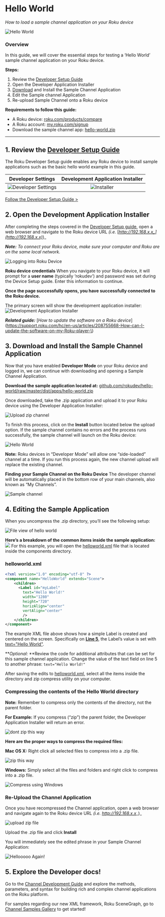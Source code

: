 # Hello World

_How to load a sample channel application on your Roku device_

![Hello World](/images/hello-world.png)

### Overview

In this guide, we will cover the essential steps for testing a ‘Hello World’ sample channel application on your Roku device.

**Steps:**

1. Review the [Developer Setup Guide](https://blog.roku.com/developer/2016/02/04/developer-setup-guide/)
2. Open the Developer Application Installer
3. [Download](https://github.com/rokudev/hello-world/raw/master/dist/apps/hello-world.zip) and Install the Sample Channel Application
4. Edit the Sample channel Application
5. Re-upload Sample Channel onto a Roku device

**Requirements to follow this guide:**

* A Roku device: [roku.com/products/compare](https://www.roku.com/products/compare)
* A Roku account: [my.roku.com/signup](https://my.roku.com/signup)
* Download the sample channel app: [hello-world.zip](https://github.com/rokudev/hello-world/raw/master/dist/apps/hello-world.zip)

- - -


## 1\. Review the [Developer Setup Guide](https://blog.roku.com/developer/2016/02/04/developer-setup-guide/)

The Roku Developer Setup guide enables any Roku device to install sample applications such as the basic hello world example in this guide.

**Developer Settings**         |  **Development Application Installer**
:-------------------------:|:-------------------------:
![Developer Settings](/images/save-roku-device-url.png) |  ![Installer](/images/developer-application-installer.png)


[Follow the Developer Setup Guide >](/develop/getting-started/setup-guide.md)

## 2\. Open the Development Application Installer

After completing the steps covered in the [Developer Setup guide](/develop/getting-started/setup-guide.md), open a web browser and navigate to the Roku device URL _(i.e._ [_http://192.168.x.x_](http://192.168.x.x)_)_

**_Note:_** _To connect your Roku device, make sure your computer and Roku are on the same local network._

![Logging into Roku Device](/images/installer-device-password.png)

**Roku device credentials**
When you navigate to your Roku device, it will prompt for a **user name** (typically ‘rokudev’) and password was set during the Device Setup guide. Enter this information to continue.

**Once the page successfully opens, you have successfully connected to the Roku device.**

The primary screen will show the development application installer:
![Development Application Installer](/images/developer-application-installer.png)

**_Related guide:_**
[_How to update the software on a Roku device_](https://support.roku.com/hc/en-us/articles/208755668-How-can-I-update-the-software-on-my-Roku-player-\)

## 3\. Download and Install the Sample Channel Application

Now that you have enabled **Developer Mode** on your Roku device and logged in, we can continue with downloading and opening a Sample Channel Application.

**Download the sample application located at:** [github.com/rokudev/hello-world/raw/master/dist/apps/hello-world.zip ](https://github.com/rokudev/hello-world/raw/master/dist/apps/hello-world.zip)

Once downloaded, take the .zip application and upload it to your Roku device using the Developer Application Installer:

![Upload zip channel](/images/upload-zip-channel.png)

To finish this process, click on the **Install** button located below the upload option. If the sample channel contains no errors and the process runs successfully, the sample channel will launch on the Roku device:

![Hello World](../../images/hello-world.png)

**Note:** Roku devices in “Developer Mode” will allow one “side-loaded” channel at a time. If you run this process again, the new channel upload will replace the existing channel.

**Finding your Sample Channel on the Roku Device**
The developer channel will be automatically placed in the bottom row of your main channels, also known as “My Channels”.

![Sample channel](../../images/sample-channel-app.png)

## 4\. Editing the Sample Application

When you uncompress the .zip directory, you’ll see the following setup:

![File view of hello world](/images/uncompressed-zip.png)

**Here’s a breakdown of the common items inside the sample application:** ![](/images/hello-world-directory-structure.png)
For this example, you will open the [helloworld.xml](https://github.com/rokudev/hello-world/blob/master/source/components/helloworld.xml#L5) file that is located inside the components directory.

### **helloworld.xml**

``` xml
<?xml version="1.0" encoding="utf-8" ?>
<component name="HelloWorld" extends="Scene">
	<children>
      <Label id="myLabel"
      	text="Hello World!"
      	width="1280"
      	height="720"
      	horizAlign="center"
      	vertAlign="center"
      	/>
    </children>
</component>
```

The example XML file above shows how a simple Label is created and centered on the screen. Specifically on [**Line 5**](https://github.com/rokudev/hello-world/blob/master/source/components/helloworld.xml#L5), the Label’s value is set with [text="Hello World"](https://github.com/rokudev/hello-world/blob/master/source/components/helloworld.xml#L5).

**_Optional:_ **Review the code for additional attributes that can be set for this sample channel application. Change the value of the text field on line 5 to another phrase: `text="Hello World!"
`

After saving the edits to [helloworld.xml](https://github.com/rokudev/hello-world/blob/master/source/components/helloworld.xml), select all the items inside the directory and zip compress utility on your computer.

### Compressing the contents of the Hello World directory

**Note:** Remember to compress only the contents of the directory, not the parent folder.

**For Example:** If you compress (“zip”) the parent folder, the Developer Application Installer will return an error.

![dont zip this way](../../images/hello-world-dont-compress-directory.png)



**Here are the proper ways to compress the required files:**

**Mac OS X:** Right click all selected files to compress into a .zip file.

![zip this way](../../images/hello-world-do-compress.png)

**Windows:** Simply select all the files and folders and right click to compress into a .zip file.

![Compress using Windows](../../images/hello-world-windows-compressed.png)

### Re-Upload the Channel Application

Once you have recompressed the Channel application, open a web browser and navigate again to the Roku device URL _(i.e._ _http://192.168.x.x__)_

![upload zip file](../../images/upload-zip-channel.png)

Upload the .zip file and click **Install**

You will immediately see the edited phrase in your Sample Channel Application:

![Hellooooo Again!](../../images/helloooooo-again.png)

## 5\. Explore the Developer docs!

Go to the [Channel Development Guide](/develop/channel-development) and explore the methods, parameters, and syntax for building rich and complex channel applications on the Roku platform.

For samples regarding our new XML framework, Roku SceneGraph, go to [Channel Samples Gallery](/develop/guides/examples.md) to get started!
